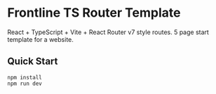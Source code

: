 # Frontline TS Router Template

React + TypeScript + Vite + React Router v7 style routes.
5 page start template for a website. 

## Quick Start
```
npm install
npm run dev
```
